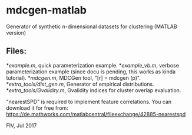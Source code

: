 # mdcgen-matlab
Generator of synthetic n-dimensional datasets for clustering (MATLAB version)

## Files:
*_example.m_, quick parameterization example.
*_example_vb.m_, verbose parameterization example (since docu is pending, this works as kinda tutorial).
*_mdcgen.m_, MDCGen tool, "[r] = mdcgen (p)".
*_extra_tools/dist_gen.m_, Generator of empirical distributions.
*_extra_tools/Gvalidity.m_, Gvalidity indices for cluster overlap evaluation.


"nearestSPD" is required to implement feature correlations. 
You can download it for free from: https://de.mathworks.com/matlabcentral/fileexchange/42885-nearestspd


FIV, Jul 2017
